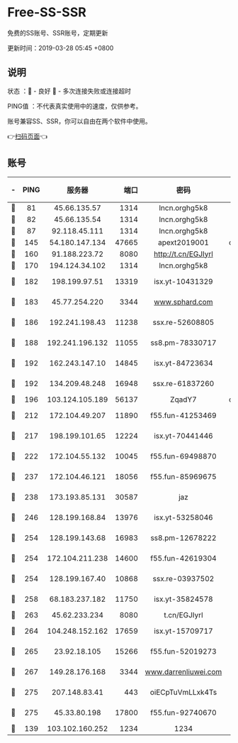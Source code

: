 # Free-SS-SSR

免费的SS账号、SSR账号，定期更新

更新时间：2019-03-28 05:45 +0800

## 说明

状态     ：🙂 - 良好 🙁 - 多次连接失败或连接超时

PING值   ：不代表真实使用中的速度，仅供参考。

账号兼容SS、SSR，你可以自由在两个软件中使用。

👉[扫码页面](https://liesauer.github.io/Free-SS-SSR/)👈

## 账号

|-|PING|服务器|端口|密码|加密方式|区域|
|:----:|:----:|:-----:|-----:|:----:|:----:|:----:|
|🙂|81|45.66.135.57|1314|lncn.orghg5k8|rc4|US|
|🙂|82|45.66.135.54|1314|lncn.orghg5k8|rc4|US|
|🙂|87|92.118.45.111|1314|lncn.orghg5k8|rc4|GR|
|🙂|145|54.180.147.134|47665|apext2019001|chacha20|KR|
|🙂|160|91.188.223.72|8080|http://t.cn/EGJIyrl|rc4-md5|RU|
|🙂|170|194.124.34.102|1314|lncn.orghg5k8|rc4|JP|
|🙂|182|198.199.97.51|13319|isx.yt-10431329|aes-256-cfb|US|
|🙂|183|45.77.254.220|3344|www.sphard.com|aes-256-cfb|SG|
|🙂|186|192.241.198.43|11238|ssx.re-52608805|aes-256-cfb|US|
|🙂|188|192.241.196.132|11055|ss8.pm-78330717|aes-256-cfb|US|
|🙂|192|162.243.147.10|14845|isx.yt-84723634|aes-256-cfb|US|
|🙂|192|134.209.48.248|16948|ssx.re-61837260|aes-256-cfb|US|
|🙂|196|103.124.105.189|56137|ZqadY7|chacha20|US|
|🙂|212|172.104.49.207|11890|f55.fun-41253469|aes-256-cfb|SG|
|🙂|217|198.199.101.65|12224|isx.yt-70441446|aes-256-cfb|US|
|🙂|222|172.104.55.132|10045|f55.fun-69498870|aes-256-cfb|SG|
|🙂|237|172.104.46.121|18056|f55.fun-85969675|aes-256-cfb|SG|
|🙂|238|173.193.85.131|30587|jaz|aes-256-cfb|US|
|🙂|246|128.199.168.84|13976|isx.yt-53258046|aes-256-cfb|SG|
|🙂|254|128.199.143.68|16983|ss8.pm-12678222|aes-256-cfb|SG|
|🙂|254|172.104.211.238|14600|f55.fun-42619304|aes-256-cfb|US|
|🙂|254|128.199.167.40|10868|ssx.re-03937502|aes-256-cfb|SG|
|🙂|258|68.183.237.182|11750|isx.yt-35824578|aes-256-cfb|SG|
|🙂|263|45.62.233.234|8080|t.cn/EGJIyrl|rc4-md5|CA|
|🙂|264|104.248.152.162|17659|isx.yt-15709717|aes-256-cfb|SG|
|🙂|265|23.92.18.105|15266|f55.fun-52019273|aes-256-cfb|US|
|🙂|267|149.28.176.168|3344|www.darrenliuwei.com|aes-256-cfb|AU|
|🙂|275|207.148.83.41|443|oiECpTuVmLLxk4Ts|aes-256-cfb|AU|
|🙂|275|45.33.80.198|17800|f55.fun-92740670|aes-256-cfb|US|
|🙁|139|103.102.160.252|1234|1234|rc4-md5|JP|
